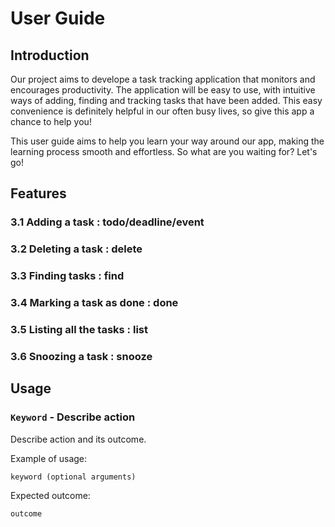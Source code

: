 # User Guide

## Introduction
Our project aims to develope a task tracking application that monitors and encourages productivity. The application will be easy to use, with intuitive ways of adding, finding and tracking tasks that have been added. This easy convenience is definitely helpful in our often busy lives, so give this app a chance to help you!

This user guide aims to help you learn your way around our app, making the learning process smooth and effortless. So what are you waiting for? Let's go!

## Features 

### 3.1 Adding a task : todo/deadline/event

### 3.2 Deleting a task : delete

### 3.3 Finding tasks : find

### 3.4 Marking a task as done : done

### 3.5 Listing all the tasks : list

### 3.6 Snoozing a task : snooze

## Usage

### `Keyword` - Describe action

Describe action and its outcome.

Example of usage: 

`keyword (optional arguments)`

Expected outcome:

`outcome`
